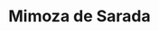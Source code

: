 --- 
title: "Mimoza de Sarada"
publishdate: "2019-3-29T16:48:46+02:00"
src: "https://365manga.net/manga/mimoza-de-sarada"
image: "https://data.365manga.net/images/thumbnails/24395-mimoza-de-sarada.jpg"
description: "Mimoza's grandfather was worried about her until the time of his death. Before he dies he tells her that since she was too vulnerable and easily lied to by everyone to never trust people. He also leaves behind Kyle, a robot, to protect her from others. Thanks to Kyle, Mimoza no longer feels alone. But will she ever discover the secret this robot hides? (summary from Aria)"
---